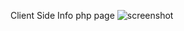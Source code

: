 Client Side Info php page
![screenshot](https://www.theigor.net/imgs/var/resizes/www.TheIgor.NET/Git-Screenshots/ClienInfoPage.png)
